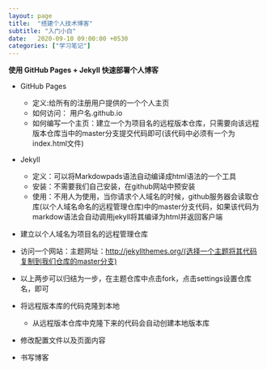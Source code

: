 ```yaml
---
layout: page
title:  "搭建个人技术博客"
subtitle: "入门小白"
date:   2020-09-10 09:00:00 +0530
categories: ["学习笔记"]
---
```


**使用  GitHub Pages  + Jekyll 快速部署个人博客**

 - GitHub Pages
    - 定义:给所有的注册用户提供的一个个人主页
    - 如何访问： 用户名.github.io
    - 如何编写一个主页：建立一个为项目名的远程版本仓库，只需要向该远程版本仓库当中的master分支提交代码即可(该代码中必须有一个为index.html文件)
 - Jekyll
    - 定义：可以将Markdowpads语法自动编译成html语法的一个工具
    - 安装：不需要我们自己安装，在github网站中预安装
    - 使用：不用人为使用，当你请求个人域名的时候，github服务器会读取仓库(以个人域名命名的远程管理仓库)中的master分支代码，如果该代码为markdow语法会自动调用jekyll将其编译为html并返回客户端

 - 建立以个人域名为项目名的远程管理仓库
 - 访问一个网站：主题网址：http://jekyllthemes.org/(选择一个主题将其代码复制到我们仓库的master分支)
 - 以上两步可以归结为一步，在主题仓库中点击fork，点击settings设置仓库名，即可
 - 将远程版本库的代码克隆到本地
     - 从远程版本仓库中克隆下来的代码会自动创建本地版本库
 - 修改配置文件以及页面内容
 - 书写博客
